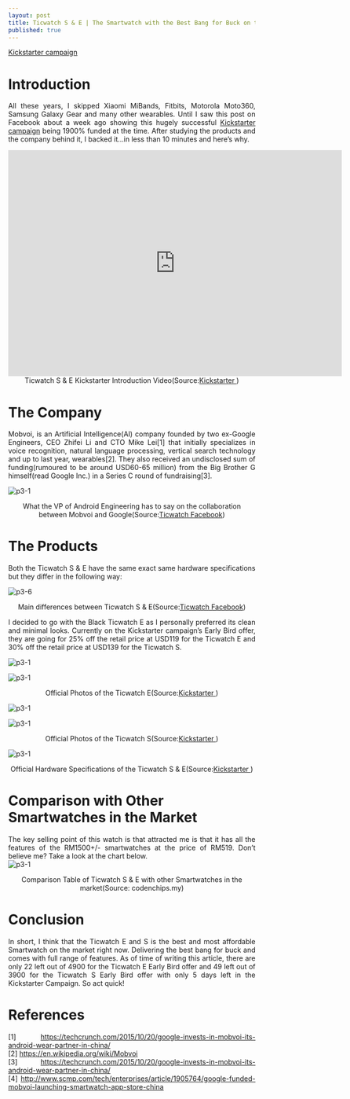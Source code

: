 ```yaml
---
layout: post
title: Ticwatch S & E | The Smartwatch with the Best Bang for Buck on the Market!
published: true
---
```


<style type="text/css">
 p {
  text-align: justify;
}

img {
    display: block;
    margin: auto;
}

iframe {
    display: block;
    margin: auto;
}
</style>
<a href="http://kck.st/2veDGbl">Kickstarter campaign</a>

# Introduction
All these years, I skipped Xiaomi MiBands, Fitbits, Motorola Moto360, Samsung Galaxy Gear and many other wearables. Until I saw this post on Facebook about a week ago showing this hugely successful <a href="http://kck.st/2veDGbl">Kickstarter campaign</a> being 1900% funded at the time. After studying the products and the company behind it, I backed it…in less than 10 minutes and here’s why. 

<iframe height="460" width="680" src="https://ksr-video.imgix.net/projects/2974380/video-797594-h264_high.mp4" frameborder="0"> </iframe>
<center>Ticwatch S & E Kickstarter Introduction Video(Source:<a href="http://kck.st/2veDGbl">Kickstarter </a>)</center>

# The Company
Mobvoi, is an ArtificiaI Intelligence(AI) company founded by two ex-Google Engineers, CEO Zhifei Li and CTO Mike Lei[1] that initially specializes in voice recognition, natural language processing, vertical search technology and up to last year, wearables[2]. They also received an undisclosed sum of funding(rumoured to be around USD60-65 million) from the Big Brother G himself(read Google Inc.) in a Series C round of fundraising[3]. 

![p3-1](/images/p3-1.png)
<center>What the VP of Android Engineering has to say on the collaboration between Mobvoi and Google(Source:<a href="https://www.facebook.com/theTicwatch/photos/a.1703193626577310.1073741828.1691150421114964/1995048850725118/?type=3&theater">Ticwatch Facebook</a>)</center>

# The Products
Both the Ticwatch S & E have the same exact same hardware specifications but they differ in the following way:

![p3-6](/images/p3-6.png)
<center>Main differences between Ticwatch S & E(Source:<a href="https://www.facebook.com/theTicwatch/photos/a.1703193626577310.1073741828.1691150421114964/1995048850725118/?type=3&theater">Ticwatch Facebook</a>)</center>

I decided to go with the Black Ticwatch E as I personally preferred its clean and minimal looks. Currently on the Kickstarter campaign’s Early Bird offer, they are going for 25% off the retail price at USD119 for the Ticwatch E and 30% off the retail price at USD139 for the Ticwatch S.

![p3-1](/images/p3-2a.png)

![p3-1](/images/p3-2b.png)
<center>Official Photos of the Ticwatch E(Source:<a href="http://kck.st/2veDGbl">Kickstarter </a>)</center>

![p3-1](/images/p3-3a.png)

![p3-1](/images/p3-3b.png)
<center>Official Photos of the Ticwatch S(Source:<a href="http://kck.st/2veDGbl">Kickstarter </a>)</center>

![p3-1](/images/p3-4.png)
<center>Official Hardware Specifications of the Ticwatch S & E(Source:<a href="http://kck.st/2veDGbl">Kickstarter </a>)</center>

# Comparison with Other Smartwatches in the Market
The key selling point of this watch is that attracted me is that it has all the features of the RM1500+/- smartwatches at the price of RM519. Don’t believe me? Take a look at the chart below.
![p3-1](/images/p3-5.png)
<center>Comparison Table of Ticwatch S & E with other Smartwatches in the market(Source: codenchips.my)</center>

# Conclusion
In short, I think that the Ticwatch E and S is the best and most affordable Smartwatch on the market right now. Delivering the best bang for buck and comes with full range of features. As of time of writing this article, there are only 22 left out of 4900 for the Ticwatch E Early Bird offer and 49 left out of 3900 for the Ticwatch S Early Bird offer with only 5 days left in the Kickstarter Campaign. So act quick!


# References
[1] https://techcrunch.com/2015/10/20/google-invests-in-mobvoi-its-android-wear-partner-in-china/ </br>
[2] https://en.wikipedia.org/wiki/Mobvoi </br>
[3] https://techcrunch.com/2015/10/20/google-invests-in-mobvoi-its-android-wear-partner-in-china/ </br>
[4] http://www.scmp.com/tech/enterprises/article/1905764/google-funded-mobvoi-launching-smartwatch-app-store-china


